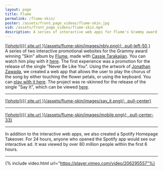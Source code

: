 ```yaml
---
layout: page
title: Flume
permalink: /flume-skin/
poster: /assets/front_page_videos/flume-skin.jpg
vid: /assets/front_page_videos/flume-skin.mp4
description: A series of interactive web apps for Flume's Grammy award winning album "Skin"
---
```


[![photo]({{ site.url }}/assets/flume-skin/images/nbly.png){: .pull-left-50 }](http://skin.flu.me/)
<br>
A series of two interactive promotional websites for the Grammy award winning "Skin" album by [Flume](http://www.flumemusic.com/), made with [Cassie Tarakajian](http://cassietarakajian.com). You can watch him play with it [here](https://twitter.com/flumemusic/status/740956765500510208?ref_src=twsrc%5Etfw). The first experience was a promotion for the release of the single "Never Be Like You". Using the artwork of [Jonathan Zawada](http://www.zawada.com.au/), we created a web app that allows the user to play the chorus of the song by either touching the flower petals, or using the keyboard. You can [play with it here](http://skin.flu.me/). The project was re-skinned for the release of the single "Say It", which can be viewed [here](https://sethkranzler.com/flume/build/).

---

[![photo]({{ site.url }}/assets/flume-skin/images/say_it.png){: .pull-center}](http://skin.flu.me/)

---

[![photo]({{ site.url }}/assets/flume-skin/images/mobile.png){: .pull-center-33}](http://skin.flu.me/)

---

In addition to the interactive web apps, we also created a Spotify Homepage Takeover. For 24 hours, anyone who opened the Spotify app would see our interactive ad. It was viewed by over 80 million people within the first 6 hours.

---

{% include video.html url="https://player.vimeo.com/video/206295557"%}